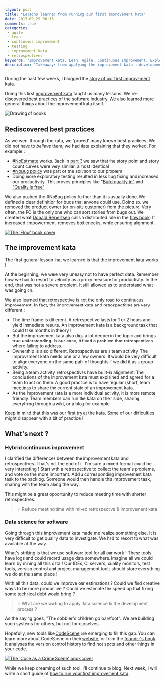 ```yaml
---
layout: post
title: "Lessons learned from running our first improvement kata"
date: 2017-09-29 06:15
comments: true
categories:
 - agile
 - lean
 - continuous improvement
 - testing
 - improvement kata
 - retrospectives
keywords: "Improvement kata, Lean, Agile, Continuous Improvement, Exploratory Testing, Retrospective"
description: "Takeaways from applying the improvement kata : development best practices as well as lessons as how to apply the kata"
---
```

During the past few weeks, I blogged the [story of our first improvement kata](/how-we-used-the-improvement-kata-to-gain-25-percent-of-productivity-part-1/).

Doing this first [improvement kata](http://www-personal.umich.edu/~mrother/The_Improvement_Kata.html) taught us many lessons. We re-discovered best practices of the software industry. We also learned more general things about the improvement kata itself.

![Drawing of books]({{site.url}}/imgs/2017-09-29-lessons-learned-from-running-our-first-improvement-kata/lessons.jpg)

## Rediscovered best practices

As we went through the kata, we 'proved' many known best practices. We did not have to _believe_ them, we had data explaining that they worked. For example :

*   [#NoEstimate](https://twitter.com/hashtag/noestimates) works. Back in [part 3](/how-we-used-the-improvement-kata-to-gain-25-percent-of-productivity-part-3/) we saw that the story point and story count curves were very similar, almost identical
*   [#NoBug policy](https://www.infoq.com/articles/0-bugs-policy) was part of the solution to our problem
*   Doing more exploratory testing resulted in less bug fixing and increased our productivity. This proves principles like "[Build quality in"](http://deming14points.com/quotes/build-quality-in/) and ["Quality is free"](https://en.wikiquote.org/wiki/Tom_DeMarco)

We also pushed the #NoBug policy further than it is usually done. We defined a clear definition for bugs that anyone could use. Doing so, we removed the product owner (or on-site customer) from the picture. Very often, the PO is the only one who can sort stories from bugs out. We created what [Donald Reinertsen](http://reinertsenassociates.com/category/tips/) calls a distributed rule in the [flow book](https://www.amazon.fr/Principles-Product-Development-Flow-Generation/dp/1935401009). It increased empowerment, removes bottlenecks, while ensuring alignment.

[![The 'Flow' book cover]({{site.url}}/imgs/2017-09-29-lessons-learned-from-running-our-first-improvement-kata/flow-book-cover.jpg)](https://www.amazon.fr/Principles-Product-Development-Flow-Generation/dp/1935401009)

## The improvement kata

The first general lesson that we learned is that the improvement kata works !

At the beginning, we were very uneasy not to have perfect data. Remember how we had to resort to velocity as a proxy measure for productivity. In the end, that was not a severe problem. It still allowed us to understand what was going on.

We also learned that [retrospective](http://philippe.bourgau.net/blog/categories/retrospectives/) is not the only road to continuous improvement. In fact, the improvement kata and retrospectives are very different :

*   The time frame is different. A retrospective lasts for 1 or 2 hours and yield immediate results. An improvement kata is a background task that could take months in theory !
*   But the improvement kata also digs a lot deeper in the topic and brings true understanding. In our case, it fixed a problem that retrospectives where failing to address.
*   Ownership is also different. Retrospectives are a team activity. The improvement kata needs one or a few owners. It would be very difficult to align everyone on the same path of thoughts if we did it as a group activity.
*   Being a team activity, retrospectives have built-in alignment. The conclusions of the improvement kata must explained and agreed for a team to act on them. A good practice is to have regular (short) team meetings to share the current state of an improvement kata.
*   As the improvement kata is a more individual activity, it is more remote friendly. Team members can run the kata on their side, sharing everything through a wiki, or a blog for example.

Keep in mind that this was our first try at the kata. Some of our difficulties might disappear with a bit of practice !

## What's next ?

### Hybrid continuous improvement

I clarified the differences between the improvement kata and retrospectives. That's not the end of it. I'm sure a mixed format could be very interesting ! Start with a retrospective to collect the team's problems, and vote on the more important. Add a corresponding improvement kata task to the backlog. Someone would then handle this improvement task, sharing with the team along the way.

This might be a great opportunity to reduce meeting time with shorter retrospectives.

> 💡 Reduce meeting time with mixed retrospective & improvement kata

### Data science for software

Going through this improvement kata made me realize something else. It is very difficult to get quality data to investigate. We had to resort to what was available all the way.

What's striking is that we use software tool for all our work ! These tools have logs and could record usage data somewhere. Imagine all we could learn by mining all this data ! Our IDEs, CI servers, quality monitors, test tools, version control and project management tools should store everything we do at the same place !

With all this data, could we improve our estimations ? Could we find creative ways to be more productive ? Could we estimate the speed up that fixing some technical debt would bring ?

> 💡 What are we waiting to apply data science to the development process ?

As the saying goes, "The cobbler's children go barefoot". We are building such systems for others, but not for ourselves.

Hopefully, new tools like [CodeScene](https://codescene.io/) are emerging to fill this gap. You can learn more about CodeScene on their [website](https://codescene.io/), or from the [founder's book](https://www.amazon.com/Your-Code-Crime-Scene-Bottlenecks/dp/1680500384). It analyses the version control history to find hot spots and other things in your code.

[![The 'Code as a Crime Scene' book cover]({{site.url}}/imgs/2017-09-29-lessons-learned-from-running-our-first-improvement-kata/code-as-crime-scene.jpg)](https://www.amazon.com/Your-Code-Crime-Scene-Bottlenecks/dp/1680500384)

While we keep dreaming of such tool, I'll continue to blog. Next week, I will write a short guide of [how to run your first improvement kata](/how-to-run-your-first-improvement-kata/).

